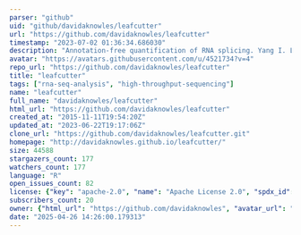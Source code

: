 ```yaml
---
parser: "github"
uid: "github/davidaknowles/leafcutter"
url: "https://github.com/davidaknowles/leafcutter"
timestamp: "2023-07-02 01:36:34.686030"
description: "Annotation-free quantification of RNA splicing. Yang I. Li, David A. Knowles, Jack Humphrey, Alvaro N. Barbeira, Scott P. Dickinson, Hae Kyung Im, Jonathan K. Pritchard"
avatar: "https://avatars.githubusercontent.com/u/4521734?v=4"
repo_url: "https://github.com/davidaknowles/leafcutter"
title: "leafcutter"
tags: ["rna-seq-analysis", "high-throughput-sequencing"]
name: "leafcutter"
full_name: "davidaknowles/leafcutter"
html_url: "https://github.com/davidaknowles/leafcutter"
created_at: "2015-11-11T19:54:20Z"
updated_at: "2023-06-22T19:17:06Z"
clone_url: "https://github.com/davidaknowles/leafcutter.git"
homepage: "http://davidaknowles.github.io/leafcutter/"
size: 44588
stargazers_count: 177
watchers_count: 177
language: "R"
open_issues_count: 82
license: {"key": "apache-2.0", "name": "Apache License 2.0", "spdx_id": "Apache-2.0", "url": "https://api.github.com/licenses/apache-2.0", "node_id": "MDc6TGljZW5zZTI="}
subscribers_count: 20
owner: {"html_url": "https://github.com/davidaknowles", "avatar_url": "https://avatars.githubusercontent.com/u/4521734?v=4", "login": "davidaknowles", "type": "User"}
date: "2025-04-26 14:26:00.179313"
---
```

